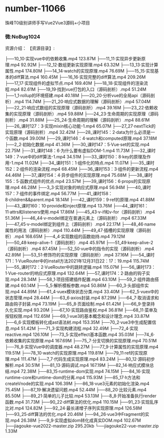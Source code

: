 # number-11066
珠峰T0级别讲师手写Vue2Vue3源码+小项目

### 微:NoBug1024 

资源介绍：
【资源目录】:

├──10_10·实现vue中的依赖收集.mp4 123.87M
├──11_11·实现异步更新原理.mp4 92.92M
├──12_12·数组更新实现原理.mp4 63.32M
├──13_13·实现计算属性.mp4 174.80M
├──14_14·watch的实现原理.mp4 76.69M
├──15_15·实现基本的diff算法.mp4 160.45M
├──16_16·实现完整的diff算法.mp4 209.26M
├──17_17·实现组件的虚拟节点.mp4 169.40M
├──18_18·实现组件的渲染流程.mp4 82.61M
├──19_19·找到vue打包的入口（源码剖析）.mp4 51.24M
├──1_1·rollup的环境搭建.mp4 40.18M
├──20_20·分析vue的全局api（源码剖析）.mp4 114.74M
├──21_20·响应式数据的理解（源码剖析）.mp4 57.04M
├──22_21·响应式数组的实现原理（源码剖析）.mp4 39.16M
├──23_22·依赖收集的实现原理（源码剖析）.mp4 59.88M
├──24_23·生命周期的实现原理（源码剖析）.mp4 31.88M
├──25_24·生命周期的理解（源码剖析）.mp4 88.61M
├──26_课时127：3·实现mixin核心功能-1.mp4 65.07M
├──27_27·nextTick的实现原理（源码剖析）.mp4 32.42M
├──28_课时145：2·data为什么必须是一个函数.mp4 39.00M
├──29_课时146：4·watch和computed原理.mp4 37.18M
├──2_2·初始化数据.mp4 41.36M
├──30_课时147：5·Vue·set的实现.mp4 22.75M
├──31_课时148：6·为什么要有虚拟DOM-1.mp4 11.73M
├──32_课时149：7·vue中的diff算法-1.mp4 34.51M
├──33_课时150：8·key的原理及作用-1.mp4 11.02M
├──34_课时151：1·组件化的特点.mp4 11.07M
├──35_课时152：2·组件的渲染流程.mp4 68.45M
├──36_课时153：3·组件的更新流程.mp4 44.46M
├──37_课时154：4·异步组件的实现原理.mp4 75.68M
├──38_课时155：5·函数式组件的优点.mp4 23.57M
├──39_课时156：6·props的实现原理.mp4 46.28M
├──3_3·实现对象的响应式原理.mp4 56.94M
├──40_课时157：7·组件的事件绑定.mp4 56.77M
├──41_课时158：8·children&&parent.mp4 18.14M
├──42_课时159：9·ref的原理.mp4 41.88M
├──43_课时160：10·provide和inject原理.mp4 13.76M
├──44_课时161：11·attrs和listeners使用.mp4 17.86M
├──45_43·v-if和v-for（源码剖析）.mp4 51.36M
├──46_44·v-model绑定在普通元素上（源码剖析）.mp4 67.33M
├──47_45·v-model绑定到组件上（源码剖析）.mp4 22.17M
├──48_46·name属性的用法（源码剖析）.mp4 110.44M
├──49_47·插槽的实现原理（源码剖析）.mp4 168.65M
├──4_4·实现数组的函数劫持.mp4 79.12M
├──50_48·keep-alive-1（源码剖析）.mp4 45.97M
├──51_49·keep-alive-2（源码剖析）.mp4 87.45M
├──52_50·vue中的指令的实现（源码剖析）.mp4 42.89M
├──53_51·修饰符的实现原理（源码剖析）.mp4 37.16M
├──54_课时171：1·VueRouter中的install方法2021年12月31日22：17：19.mp4 115.74M
├──55_课时172：2·VueRouter中的跳转逻辑.mp4 115.07M
├──56_课时173：1·Vue-router的响应式原理.mp4 132.64M
├──57_课时174：2·路由的钩子实现.mp4 28.34M
├──58_1·项目搭建插件配置.mp4 63.10M
├──59_2·组件路由搭建.mp4 60.14M
├──5_5·解析模板参数.mp4 50.86M
├──60_3·头部组件实现.mp4 44.89M
├──61_4·vuex模块状态分类.mp4 33.40M
├──62_5·vuex中的状态管理.mp4 28.44M
├──63_6·axios封装.mp4 87.29M
├──64_7·取消请求和路由钩子封装.mp4 73.19M
├──65_8·页面绘制.mp4 61.42M
├──66_9·登录持久化实现.mp4 93.20M
├──67_10·实现路由鉴权.mp4 36.81M
├──68_11·菜单及按钮权限.mp4 112.65M
├──69_1·vue3的基本概念和设计理念.mp4 33.87M
├──6_6·实现模板转化成ast语法树.mp4 153.35M
├──70_2·vue3中生成配置信息.mp4 51.42M
├──71_3·实现构建流程.mp4 32.49M
├──72_4·实现reactive.mp4 126.10M
├──73_5·实现effect基本函数.mp4 35.03M
├──74_6·依赖收集的实现原理.mp4 167.69M
├──75_7·分支切换的实现原理.mp4 70.51M
├──76_8·实现Vue中的调度器.mp4 48.27M
├──77_9·计算属性的实现原理.mp4 119.51M
├──78_10·watch的实现原理.mp4 119.81M
├──79_11·ref的实现原理.mp4 111.47M
├──7_7·代码生成实现原理.mp4 83.24M
├──80_12·源码初步解析.mp4 30.51M
├──81_13·源码调试.mp4 167.19M
├──82_14·响应式模块总结.mp4 72.38M
├──83_15·runtime-dom实现.mp4 74.15M
├──84_16·实现runtime-core和runtime-dom的分离.mp4 115.93M
├──85_17·h方法和createVnode的实现.mp4 106.39M
├──86_18·vue3元素的初始化渲染.mp4 75.45M
├──87_19·解决遗留问题.mp4 52.44M
├──88_20·比较元素.mp4 85.50M
├──89_21·简单的儿子比较.mp4 53.13M
├──8_8·开始准备执行render函数.mp4 31.73M
├──90_22·diff算法的优化.mp4 110.15M
├──91_23·实现乱序比对.mp4 124.82M
├──92_24·最长递增子序列实现原理.mp4 126.58M
├──93_25·diff算法的优化.mp4 20.46M
├──94_26·vue3中Fragment的实现.mp4 26.38M
├──9_9·实现虚拟dom转化成真实DOM.mp4 102.67M
├──jiagouke-vue2022-master.zip 295.20kb
└──jiagouke22-vue-master.zip 1.33M
